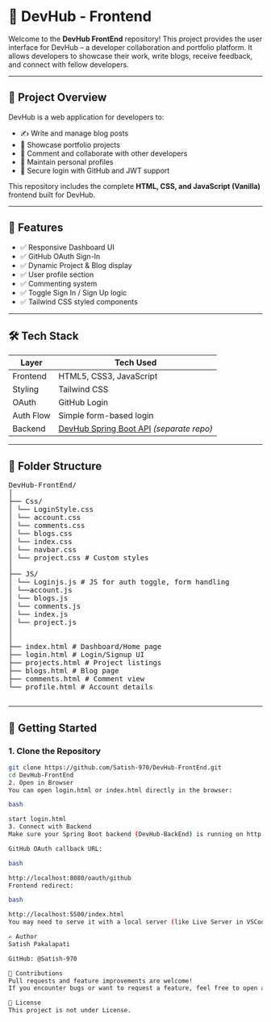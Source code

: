 # 🚀 DevHub - Frontend

Welcome to the **DevHub FrontEnd** repository! This project provides the user interface for DevHub – a developer collaboration and portfolio platform. It allows developers to showcase their work, write blogs, receive feedback, and connect with fellow developers.

---

## 📌 Project Overview

DevHub is a web application for developers to:

- ✍️ Write and manage blog posts
- 💼 Showcase portfolio projects
- 💬 Comment and collaborate with other developers
- 👤 Maintain personal profiles
- 🔐 Secure login with GitHub and JWT support

This repository includes the complete **HTML, CSS, and JavaScript (Vanilla)** frontend built for DevHub.

---

## 🧩 Features

- ✅ Responsive Dashboard UI
- ✅ GitHub OAuth Sign-In
- ✅ Dynamic Project & Blog display
- ✅ User profile section
- ✅ Commenting system
- ✅ Toggle Sign In / Sign Up logic
- ✅ Tailwind CSS styled components

---

## 🛠️ Tech Stack

| Layer       | Tech Used                  |
|------------|----------------------------|
| Frontend   | HTML5, CSS3, JavaScript    |
| Styling    | Tailwind CSS               |
| OAuth      | GitHub Login               |
| Auth Flow  | Simple form-based login    |
| Backend    | [DevHub Spring Boot API](https://github.com/Satish-970/DevHub-BackEnd) *(separate repo)*

---

## 📂 Folder Structure

<pre>
DevHub-FrontEnd/
│
├── Css/
│ └── LoginStyle.css
│ └── account.css
│ └── comments.css 
│ └── blogs.css
│ └── index.css
│ └── navbar.css
│ └── project.css # Custom styles
│
├── JS/
│ └── Loginjs.js # JS for auth toggle, form handling
│ └──account.js
│ └── blogs.js
│ └── comments.js
│ └── index.js
│ └── project.js
│ 
│
├── index.html # Dashboard/Home page
├── login.html # Login/Signup UI
├── projects.html # Project listings
├── blogs.html # Blog page
├── comments.html # Comment view
└── profile.html # Account details

</pre>

---

## 🚀 Getting Started

### 1. Clone the Repository

```bash
git clone https://github.com/Satish-970/DevHub-FrontEnd.git
cd DevHub-FrontEnd
2. Open in Browser
You can open login.html or index.html directly in the browser:

bash

start login.html
3. Connect with Backend
Make sure your Spring Boot backend (DevHub-BackEnd) is running on http://localhost:8080.

GitHub OAuth callback URL:

bash

http://localhost:8080/oauth/github
Frontend redirect:

bash

http://localhost:5500/index.html
You may need to serve it with a local server (like Live Server in VSCode) to avoid CORS issues.

✍️ Author
Satish Pakalapati

GitHub: @Satish-970

🙌 Contributions
Pull requests and feature improvements are welcome!
If you encounter bugs or want to request a feature, feel free to open an issue.

📜 License
This project is not under License.


